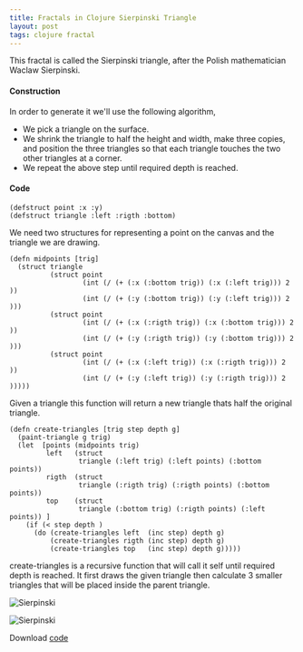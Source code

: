 ```yaml
---
title: Fractals in Clojure Sierpinski Triangle 
layout: post
tags: clojure fractal
---
```


This fractal is called the Sierpinski triangle, after the Polish
mathematician Waclaw Sierpinski.

####  Construction

In order to generate it we'll use the following algorithm,

 - We pick a triangle on the surface.
 - We shrink the triangle to half the height and width, make three
   copies, and position the three triangles so that each triangle
   touches the two other triangles at a corner.
 - We repeat the above step until required depth is reached.

#### Code

    (defstruct point :x :y)
    (defstruct triangle :left :rigth :bottom)

We need two structures for representing a point on the canvas and the
triangle we are drawing.

    (defn midpoints [trig]
      (struct triangle 
              (struct point
                      (int (/ (+ (:x (:bottom trig)) (:x (:left trig))) 2 ))
                      (int (/ (+ (:y (:bottom trig)) (:y (:left trig))) 2 )))
              (struct point
                      (int (/ (+ (:x (:rigth trig)) (:x (:bottom trig))) 2 ))
                      (int (/ (+ (:y (:rigth trig)) (:y (:bottom trig))) 2 )))
              (struct point
                      (int (/ (+ (:x (:left trig)) (:x (:rigth trig))) 2 ))
                      (int (/ (+ (:y (:left trig)) (:y (:rigth trig))) 2 )))))

Given a triangle this function will return a new triangle thats half the
original triangle.

    (defn create-triangles [trig step depth g]
      (paint-triangle g trig)
      (let  [points (midpoints trig) 
             left   (struct 
                     triangle (:left trig) (:left points) (:bottom points))
             rigth  (struct 
                     triangle (:rigth trig) (:rigth points) (:bottom points))
             top    (struct 
                     triangle (:bottom trig) (:rigth points) (:left points)) ]
        (if (< step depth )
          (do (create-triangles left  (inc step) depth g)
              (create-triangles rigth (inc step) depth g)
              (create-triangles top   (inc step) depth g)))))

create-triangles is a recursive function that will call it self until
required depth is reached. It first draws the given triangle then
calculate 3 smaller triangles that will be placed inside the parent
triangle.

![Sierpinski](/images/post/sierpinski1.png)

![Sierpinski](/images/post/sierpinski2.png)

Download [code](/code/clojure/sierpinski.clj)
